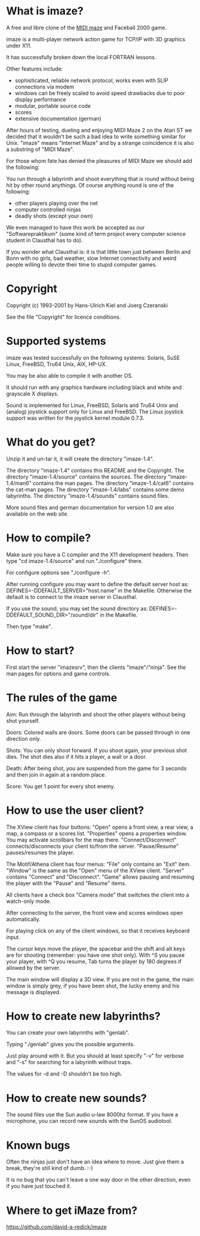 What is imaze?
==============

A free and libre clone of the [MIDI maze](https://en.wikipedia.org/wiki/MIDI_Maze) and Faceball 2000 game.

imaze is a multi-player network action game for TCP/IP with 3D graphics
under X11.

It has successfully broken down the local FORTRAN lessons.

Other features include:
- sophisticated, reliable network protocol, works even with SLIP connections
  via modem
- windows can be freely scaled to avoid speed drawbacks due to poor display
  performance
- modular, portable source code
- scores
- extensive documentation (german)

After hours of testing, dueling and enjoying MIDI Maze 2 on the Atari ST we
decided that it wouldn't be such a bad idea to write something similar for
Unix. "imaze" means "Internet Maze" and by a strange coincidence it is also
a substring of "MIDI Maze".

For those whom fate has denied the pleasures of MIDI Maze we should add the
following:

You run through a labyrinth and shoot everything that is round without being
hit by other round anythings.
Of course anything round is one of the following:
- other players playing over the net
- computer controlled ninjas
- deadly shots (except your own)

We even managed to have this work be accepted as our "Softwarepraktikum"
(some kind of term project every computer science student in Clausthal has
to do).

If you wonder what Clausthal is: it is that little town just between Berlin
and Bonn with no girls, bad weather, slow Internet connectivity and weird
people willing to devote their time to stupid computer games.

Copyright
=========

Copyright (c) 1993-2001 by Hans-Ulrich Kiel and Joerg Czeranski

See the file "Copyright" for licence conditions.

Supported systems
=================

imaze was tested successfully on the following systems:
Solaris, SuSE Linux, FreeBSD, Tru64 Unix, AIX, HP-UX.

You may be also able to compile it with another OS.

It should run with any graphics hardware including black and white and
grayscale X displays.

Sound is implemented for Linux, FreeBSD, Solaris and Tru64 Unix
and (analog) joystick support only for Linux and FreeBSD.
The Linux joystick support was written for the joystick kernel module 0.7.3.


What do you get?
================

Unzip it and un-tar it, it will create the directory "imaze-1.4".

The directory "imaze-1.4" contains this README and the Copyright.
The directory "imaze-1.4/source" contains the sources.
The directory "imaze-1.4/man6" contains the man pages.
The directory "imaze-1.4/cat6" contains the cat-man pages.
The directory "imaze-1.4/labs" contains some demo labyrinths.
The directory "imaze-1.4/sounds" contains sound files.

More sound files and german documentation for version 1.0 are also
available on the web site.


How to compile?
===============

Make sure you have a C compiler and the X11 development headers.
Then type "cd imaze-1.4/source" and run "./configure" there.

For configure options see "./configure -h".

After running configure you may want to define the default server host as:
DEFINES=-DDEFAULT_SERVER=\"host.name\" in the Makefile. Otherwise the
default is to connect to the imaze server in Clausthal.

If you use the sound, you may set the sound directory as:
DEFINES=-DDEFAULT_SOUND_DIR=\"/sound/dir\" in the Makefile.

Then type "make".


How to start?
=============

First start the server "imazesrv", then the clients "imaze"/"ninja".
See the man pages for options and game controls.


The rules of the game
=====================

Aim:
Run through the labyrinth and shoot the other players without being shot
yourself.

Doors:
Colored walls are doors. Some doors can be passed through in one direction
only.

Shots:
You can only shoot forward. If you shoot again, your previous shot dies.
The shot dies also if it hits a player, a wall or a door.

Death:
After being shot, you are suspended from the game for 3 seconds and then
join in again at a random place.

Score:
You get 1 point for every shot enemy.


How to use the user client?
===========================

The XView client has four buttons:
"Open" opens a front view, a rear view, a map, a compass or a scores list.
"Properties" opens a properties window. You may activate scrollbars for
  the map there.
"Connect/Disconnect" connects/disconnects your client to/from the server.
"Pause/Resume" pauses/resumes the player.

The Motif/Athena client has four menus:
"File" only contains an "Exit" item.
"Window" is the same as the "Open" menu of the XView client.
"Server" contains "Connect" and "Disconnect".
"Game" allows pausing and resuming the player with the "Pause" and "Resume"
  items.

All clients have a check box "Camera mode" that switches the
client into a watch-only mode.

After connecting to the server, the front view and scores windows
open automatically.

For playing click on any of the client windows, so that it receives
keyboard input.

The cursor keys move the player, the spacebar and the shift
and alt keys are for shooting (remember: you have one shot only).
With ^S you pause your player, with ^Q you resume, Tab turns
the player by 180 degrees if allowed by the server.

The main window will display a 3D view. If you are not in the game, the
main window is simply grey, if you have been shot, the lucky enemy and
his message is displayed.


How to create new labyrinths?
=============================

You can create your own labyrinths with "genlab".

Typing "./genlab" gives you the possible arguments.

Just play around with it. But you should at least specify "-v" for verbose
and "-s" for searching for a labyrinth without traps.

The values for -d and -D shouldn't be too high.


How to create new sounds?
=========================

The sound files use the Sun audio u-law 8000hz format. If you
have a microphone, you can record new sounds with the SunOS
audiotool.


Known bugs
==========

Often the ninjas just don't have an idea where to move. Just give them a
break, they're still kind of dumb. :-)

It is no bug that you can't leave a one way door in the other direction,
even if you have just touched it.


Where to get iMaze from?
========================

https://github.com/david-a-redick/imaze

